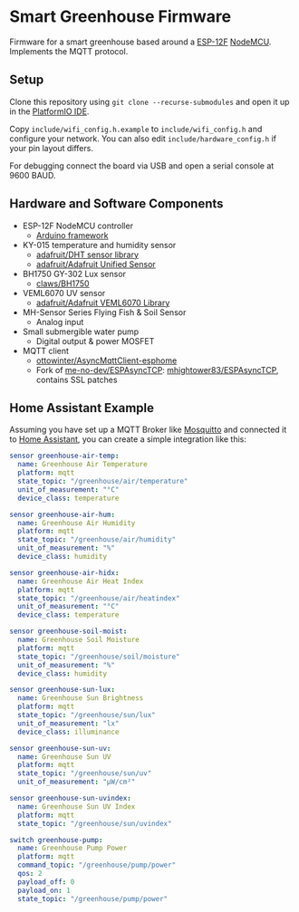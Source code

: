 # Smart Greenhouse Firmware
Firmware for a smart greenhouse based around a [ESP-12F](https://www.espressif.com/) [NodeMCU](https://www.nodemcu.com/index_en.html). Implements the MQTT protocol.

## Setup

Clone this repository using `git clone --recurse-submodules` and open it up in the [PlatformIO IDE](https://platformio.org/).

Copy `include/wifi_config.h.example` to `include/wifi_config.h` and configure your network. You can also edit `include/hardware_config.h` if your pin layout differs.

For debugging connect the board via USB and open a serial console at 9600 BAUD.

## Hardware and Software Components
 - ESP-12F NodeMCU controller
   - [Arduino framework](https://www.arduino.cc/)
 - KY-015 temperature and humidity sensor
   - [adafruit/DHT sensor library](https://platformio.org/lib/show/19/DHT%20sensor%20library)
   - [adafruit/Adafruit Unified Sensor](https://platformio.org/lib/show/31/Adafruit%20Unified%20Sensor)
 - BH1750 GY-302 Lux sensor
   - [claws/BH1750](https://platformio.org/lib/show/439/BH1750)
 - VEML6070 UV sensor
   - [adafruit/Adafruit VEML6070 Library](https://platformio.org/lib/show/2929/Adafruit%20VEML6070%20Library)
 - MH-Sensor Series Flying Fish & Soil Sensor
   - Analog input
 - Small submergible water pump
   - Digital output & power MOSFET
 - MQTT client
   - [ottowinter/AsyncMqttClient-esphome](https://platformio.org/lib/show/6759/AsyncMqttClient-esphome)
   - Fork of [me-no-dev/ESPAsyncTCP](https://platformio.org/lib/show/305/ESPAsyncTCP): [mhightower83/ESPAsyncTCP](https://github.com/mhightower83/ESPAsyncTCP/tree/correct-ssl-_recv), contains SSL patches

## Home Assistant Example

Assuming you have set up a MQTT Broker like [Mosquitto](https://mosquitto.org/) and connected it to [Home Assistant](https://www.home-assistant.io/), you can create a simple integration like this:

```yaml
sensor greenhouse-air-temp:
  name: Greenhouse Air Temperature
  platform: mqtt
  state_topic: "/greenhouse/air/temperature"
  unit_of_measurement: "°C"
  device_class: temperature

sensor greenhouse-air-hum:
  name: Greenhouse Air Humidity
  platform: mqtt
  state_topic: "/greenhouse/air/humidity"
  unit_of_measurement: "%"
  device_class: humidity

sensor greenhouse-air-hidx:
  name: Greenhouse Air Heat Index
  platform: mqtt
  state_topic: "/greenhouse/air/heatindex"
  unit_of_measurement: "°C"
  device_class: temperature

sensor greenhouse-soil-moist:
  name: Greenhouse Soil Moisture
  platform: mqtt
  state_topic: "/greenhouse/soil/moisture"
  unit_of_measurement: "%"
  device_class: humidity

sensor greenhouse-sun-lux:
  name: Greenhouse Sun Brightness
  platform: mqtt
  state_topic: "/greenhouse/sun/lux"
  unit_of_measurement: "lx"
  device_class: illuminance

sensor greenhouse-sun-uv:
  name: Greenhouse Sun UV
  platform: mqtt
  state_topic: "/greenhouse/sun/uv"
  unit_of_measurement: "μW/cm²"

sensor greenhouse-sun-uvindex:
  name: Greenhouse Sun UV Index
  platform: mqtt
  state_topic: "/greenhouse/sun/uvindex"

switch greenhouse-pump:
  name: Greenhouse Pump Power
  platform: mqtt
  command_topic: "/greenhouse/pump/power"
  qos: 2
  payload_off: 0
  payload_on: 1
  state_topic: "/greenhouse/pump/power"
```